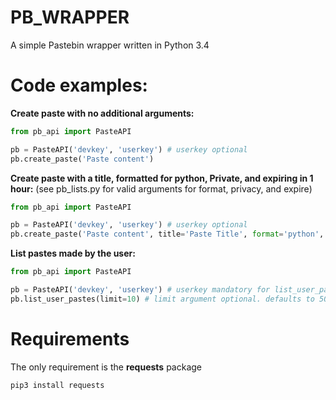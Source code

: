 # PB_WRAPPER

A simple Pastebin wrapper written in Python 3.4

# Code examples:

<b>Create paste with no additional arguments:</b>
```python
from pb_api import PasteAPI

pb = PasteAPI('devkey', 'userkey') # userkey optional
pb.create_paste('Paste content')
```
<b>Create paste with a title, formatted for python, Private, and expiring in 1 hour:</b>
(see pb_lists.py for valid arguments for format, privacy, and expire)
```python
from pb_api import PasteAPI

pb = PasteAPI('devkey', 'userkey') # userkey optional
pb.create_paste('Paste content', title='Paste Title', format='python', privacy='2', expire='1H')
```

<b>List pastes made by the user:</b>
```python
from pb_api import PasteAPI

pb = PasteAPI('devkey', 'userkey') # userkey mandatory for list_user_pastes()
pb.list_user_pastes(limit=10) # limit argument optional. defaults to 50
```
# Requirements
The only requirement is the <b>requests</b> package

```pip3 install requests```
